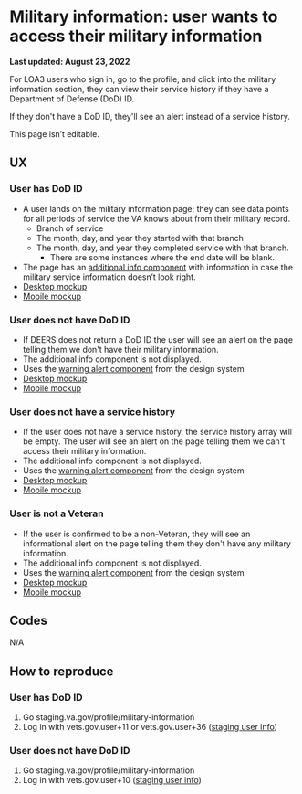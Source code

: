 # Military information: user wants to access their military information
**Last updated: August 23, 2022**

For LOA3 users who sign in, go to the profile, and click into the military information section, they can view their service history if they have a Department of Defense (DoD) ID.

If they don't have a DoD ID, they'll see an alert instead of a service history.

This page isn’t editable.

## UX
### User has DoD ID
* A user lands on the military information page; they can see data points for all periods of service the VA knows about from their military record.
	* Branch of service
	* The month, day, and year they started with that branch
	* The month, day, and year they completed service with that branch.  
		* There are some instances where the end date will be blank.
* The page has an [additional info component](https://design.va.gov/components/additional-info) with information in case the military service information doesn’t look right.
*  [Desktop mockup](https://www.sketch.com/s/fc96664a-1c62-40ed-9fcd-90218c54e775/a/g0YO03a) 
*  [Mobile mockup](https://www.sketch.com/s/fc96664a-1c62-40ed-9fcd-90218c54e775/a/DPDA8Wk) 

### User does not have DoD ID
* If DEERS does not return a DoD ID the user will see an alert on the page telling them we don't have their military information.
* The additional info component is not displayed.
* Uses the [warning alert component](https://design.va.gov/components/alert#warning-alert) from the design system
*  [Desktop mockup](https://www.sketch.com/s/fc96664a-1c62-40ed-9fcd-90218c54e775/a/8yQObmR) 
*  [Mobile mockup](https://www.sketch.com/s/fc96664a-1c62-40ed-9fcd-90218c54e775/a/zxvZ4Le) 

### User does not have a service history
* If the user does not have a service history, the service history array will be empty. The user will see an alert on the page telling them we can't access their military information.
* The additional info component is not displayed.
* Uses the [warning alert component](https://design.va.gov/components/alert#warning-alert) from the design system
*  [Desktop mockup](https://www.sketch.com/s/fc96664a-1c62-40ed-9fcd-90218c54e775/a/8yQObmR) 
*  [Mobile mockup](https://www.sketch.com/s/fc96664a-1c62-40ed-9fcd-90218c54e775/a/52vgV88) 

### User is not a Veteran
* If the user is confirmed to be a non-Veteran, they will see an informational alert on the page telling them they don't have any military information.
* The additional info component is not displayed.
* Uses the [warning alert component](https://design.va.gov/components/alert#warning-alert) from the design system
*  [Desktop mockup](https://www.sketch.com/s/fc96664a-1c62-40ed-9fcd-90218c54e775/a/VrJq5jr) 
*  [Mobile mockup](https://www.sketch.com/s/fc96664a-1c62-40ed-9fcd-90218c54e775/a/zxvZ4Le) 


## Codes
N/A

## How to reproduce
### User has DoD ID
1. Go staging.va.gov/profile/military-information
2. Log in with vets.gov.user+11 or vets.gov.user+36 ([staging user info](https://github.com/department-of-veterans-affairs/va.gov-team-sensitive/blob/master/Administrative/vagov-users/mvi-staging-users.csv))

### User does not have DoD ID
1. Go staging.va.gov/profile/military-information
2. Log in with vets.gov.user+10 ([staging user info](https://github.com/department-of-veterans-affairs/va.gov-team-sensitive/blob/master/Administrative/vagov-users/mvi-staging-users.csv))

